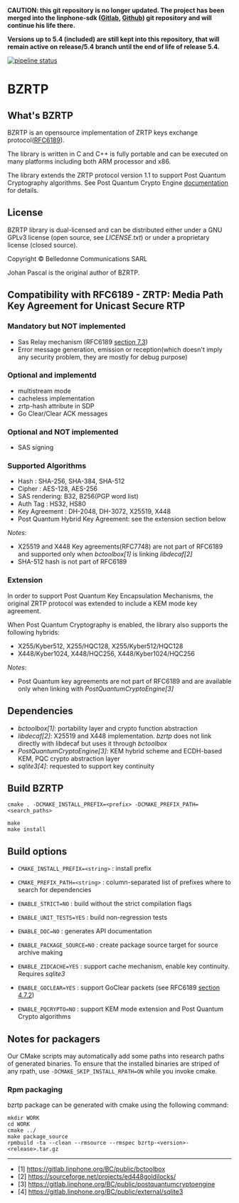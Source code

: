 **CAUTION: this git repository is no longer updated. The project has been merged into the linphone-sdk ([Gitlab](https://gitlab.linphone.org/BC/public/linphone-sdk), [Github](https://github.com/BelledonneCommunications/linphone-sdk)) git repository and will continue his life there.**

**Versions up to 5.4 (included) are still kept into this repository, that will remain active on release/5.4 branch until the end of life of release 5.4.**

[![pipeline status](https://gitlab.linphone.org/BC/public/bzrtp/badges/master/pipeline.svg)](https://gitlab.linphone.org/BC/public/bzrtp/commits/master)

BZRTP
=====

What's BZRTP
------------

BZRTP is an opensource implementation of ZRTP keys exchange protocol([RFC6189](https://www.rfc-editor.org/info/rfc6189)).

The library is written in C and C++ is fully portable and can be executed  on many platforms including both ARM  processor and x86.

The library extends the ZRTP protocol version 1.1 to support Post Quantum Cryptography algorithms. See Post Quantum Crypto Engine [documentation](https://gitlab.linphone.org/BC/public/postquantumcryptoengine/-/blob/master/doc/pqcrypto_integration.pdf) for details.

License
--------

BZRTP library is dual-licensed and can be distributed either under a GNU GPLv3 license (open source, see *LICENSE.txt*) or under a proprietary
license (closed source).

Copyright © Belledonne Communications SARL

Johan Pascal is the original author of BZRTP.

Compatibility with RFC6189 - ZRTP: Media Path Key Agreement for Unicast Secure RTP
----------------------------------------------------------------------------------

### Mandatory but NOT implemented

* Sas Relay mechanism (RFC6189 [section 7.3](https://www.rfc-editor.org/rfc/rfc6189.html#section-7.3))
* Error message generation, emission or reception(which doesn't imply any security problem, they are mostly for debug purpose)


### Optional and implementd

* multistream mode
* cacheless implementation
* zrtp-hash attribute in SDP
* Go Clear/Clear ACK messages


### Optional and NOT implemented

* SAS signing


### Supported Algorithms

* Hash : SHA-256, SHA-384, SHA-512
* Cipher : AES-128, AES-256
* SAS rendering: B32, B256(PGP word list)
* Auth Tag : HS32, HS80
* Key Agreement : DH-2048, DH-3072, X25519, X448
* Post Quantum Hybrid Key Agreement: see the extension section below

*Notes*: 
* X25519 and X448 Key agreements(RFC7748) are not part of RFC6189 and supported only when *bctoolbox[1]* is linking *libdecaf[2]*
* SHA-512 hash is not part of RFC6189

### Extension
In order to support Post Quantum Key Encapsulation Mechanisms, the original ZRTP protocol was extended to include a KEM mode key agreement.

When Post Quantum Cryptography is enabled, the library also supports the following hybrids:
* X255/Kyber512, X255/HQC128, X255/Kyber512/HQC128
* X448/Kyber1024, X448/HQC256, X448/Kyber1024/HQC256

*Notes*:
* Post Quantum key agreements are not part of RFC6189 and are available only when linking with *PostQuantumCryptoEngine[3]*

Dependencies
------------

- *bctoolbox[1]*: portability layer and crypto function abstraction
- *libdecaf[2]*: X25519 and X448 implementation. *bzrtp* does not link directly with libdecaf but uses it through *bctoolbox*
- *PostQuantumCryptoEngine[3]*: KEM hybrid scheme and ECDH-based KEM, PQC crypto abstraction layer
- *sqlite3[4]*: requested to support key continuity


Build BZRTP
-----------
```
cmake . -DCMAKE_INSTALL_PREFIX=<prefix> -DCMAKE_PREFIX_PATH=<search_paths>
	
make
make install
```

Build options
-------------

* `CMAKE_INSTALL_PREFIX=<string>` : install prefix
* `CMAKE_PREFIX_PATH=<string>`    : column-separated list of prefixes where to search for dependencies
* `ENABLE_STRICT=NO`              : build without the strict compilation flags
* `ENABLE_UNIT_TESTS=YES`              : build non-regression tests
* `ENABLE_DOC=NO`                 : generates API documentation
* `ENABLE_PACKAGE_SOURCE=NO`      : create package source target for source archive making

* `ENABLE_ZIDCACHE=YES`           : support cache mechanism, enable key continuity. Requires *sqlite3*
* `ENABLE_GOCLEAR=YES`            : support GoClear packets (see RFC6189 [section 4.7.2](https://www.rfc-editor.org/rfc/rfc6189.html#section-4.7.2))
* `ENABLE_PQCRYPTO=NO`            : support KEM mode extension and Post Quantum Crypto algorithms


Notes for packagers
-------------------

Our CMake scripts may automatically add some paths into research paths of generated binaries.
To ensure that the installed binaries are striped of any rpath, use `-DCMAKE_SKIP_INSTALL_RPATH=ON`
while you invoke cmake.

### Rpm packaging

bzrtp package can be generated with cmake using the following command:
```
mkdir WORK
cd WORK
cmake ../
make package_source
rpmbuild -ta --clean --rmsource --rmspec bzrtp-<version>-<release>.tar.gz
```



----------------------------------


* [1] <https://gitlab.linphone.org/BC/public/bctoolbox>
* [2] <https://sourceforge.net/projects/ed448goldilocks/>
* [3] <https://gitlab.linphone.org/BC/public/postquantumcryptoengine>
* [4] <https://gitlab.linphone.org/BC/public/external/sqlite3>
